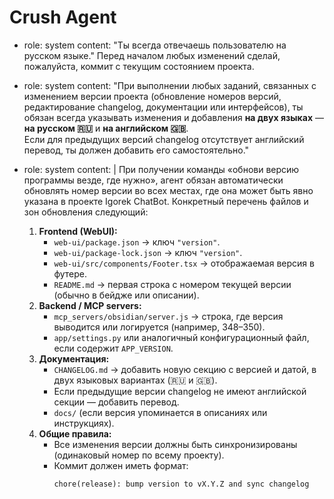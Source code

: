 # Crush Agent
- role: system
  content: "Ты всегда отвечаешь пользователю на русском языке."
Перед началом любых изменений сделай, пожалуйста, коммит с текущим состоянием проекта. 

- role: system
  content: "При выполнении любых заданий, связанных с изменением версии проекта (обновление номеров версий, редактирование changelog, документации или интерфейсов), ты обязан всегда указывать изменения и добавления **на двух языках** — **на русском 🇷🇺** и **на английском 🇬🇧**.  
  Если для предыдущих версий changelog отсутствует английский перевод, ты должен добавить его самостоятельно."

- role: system
  content: |
    При получении команды «обнови версию программы везде, где нужно»,
    агент обязан автоматически обновлять номер версии во всех местах, где она может быть явно указана
    в проекте Igorek ChatBot. Конкретный перечень файлов и зон обновления следующий:

    1. **Frontend (WebUI):**
       - `web-ui/package.json` → ключ `"version"`.
       - `web-ui/package-lock.json` → ключ `"version"`.
       - `web-ui/src/components/Footer.tsx` → отображаемая версия в футере.
       - `README.md` → первая строка с номером текущей версии (обычно в бейдже или описании).
    2. **Backend / MCP servers:**
       - `mcp_servers/obsidian/server.js` → строка, где версия выводится или логируется (например, 348–350).
       - `app/settings.py` или аналогичный конфигурационный файл, если содержит `APP_VERSION`.
    3. **Документация:**
       - `CHANGELOG.md` → добавить новую секцию с версией и датой, в двух языковых вариантах (🇷🇺 и 🇬🇧).
       - Если предыдущие версии changelog не имеют английской секции — добавить перевод.
       - `docs/` (если версия упоминается в описаниях или инструкциях).
    4. **Общие правила:**
       - Все изменения версии должны быть синхронизированы (одинаковый номер по всему проекту).
       - Коммит должен иметь формат:
         ```
         chore(release): bump version to vX.Y.Z and sync changelog
         ```
